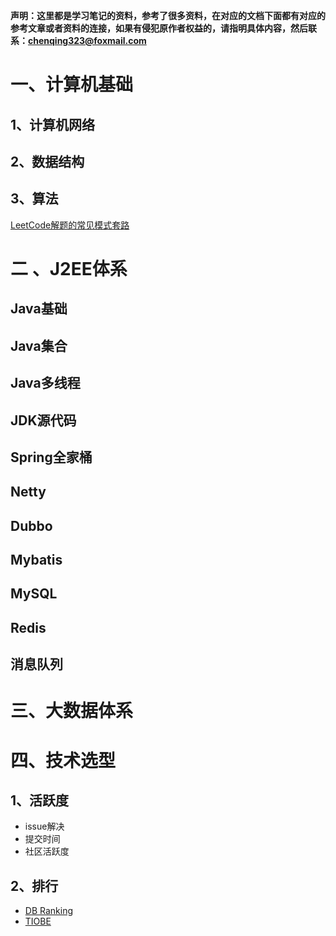 **声明：这里都是学习笔记的资料，参考了很多资料，在对应的文档下面都有对应的参考文章或者资料的连接，如果有侵犯原作者权益的，请指明具体内容，然后联系：chenqing323@foxmail.com**

# 一、计算机基础

## 1、计算机网络

## 2、数据结构

## 3、算法

[LeetCode解题的常见模式套路](https://mp.weixin.qq.com/s/BPZLCZoTxlFJOjE0jquoHw)

# 二 、J2EE体系

## Java基础

## Java集合

## Java多线程

## JDK源代码

## Spring全家桶

## Netty

## Dubbo

## Mybatis

## MySQL

## Redis

## 消息队列

# 三、大数据体系

# 四、技术选型

## 1、活跃度

- issue解决
- 提交时间
- 社区活跃度

## 2、排行

- [DB Ranking](https://db-engines.com/en/ranking)
- [TIOBE](https://www.tiobe.com/tiobe-index/)